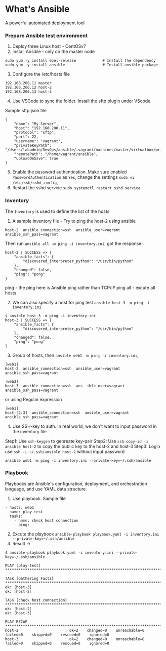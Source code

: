 # What's Ansible

A powerful automated deployment tool

### Prepare Ansible test environment

1. Deploy three Linux host - CentOSv7
2. Install Ansible - only on the master node

```
sudo yum -y install epel-release            # Install the dependency
sudo yum -y install ansible                 # Install ansible package
```
3. Configure the /etc/hosts file 

```
192.168.200.11 master
192.168.200.12 host-2
192.168.200.13 host-3
```

4. Use VSCode to sync the folder. Install the sftp plugin under VScode. 

Sample sftp.json file

```
{
    "name": "My Server",
    "host": "192.168.200.11",
    "protocol": "sftp",
    "port": 22,
    "username": "vagrant",
    "privateKeyPath": "/Users/labadmin/DevOps/ansible/.vagrant/machines/master/virtualbox/private_key",
    "remotePath": "/home/vagrant/ansible",
    "uploadOnSave": true
}

```

5. Enable the password authentication. Make sure enabled `PasswordAuthentication` as `Yes`, change the settings `sudo vi /etc/ssh/sshd_config`, 
6. Restart the sshd servcie `sudo systemctl restart sshd.service`


### Inventory 

The `Inventory` is used to define the list of the hosts

1. A sample inventory file - Try to ping the host-2 using ansible

```
host-2  ansible_connection=ssh  ansible_user=vagrant    ansible_ssh_pass=vagrant
```
Then run `ansible all -m ping -i inventory.ini`, got the response:

```
host-2 | SUCCESS => {
    "ansible_facts": {
        "discovered_interpreter_python": "/usr/bin/python"
    },
    "changed": false,
    "ping": "pong"
}
```

ping - the ping here is Ansible ping rather than TCP/IP ping
all - excute all hosts 

2. We can also specify a host for ping test `ansible host-3 -m ping -i inventory.ini`

```
$ ansible host-3 -m ping -i inventory.ini
host-3 | SUCCESS => {
    "ansible_facts": {
        "discovered_interpreter_python": "/usr/bin/python"
    },
    "changed": false,
    "ping": "pong"
}
```

3. Group of hosts, then `ansible web1 -m ping -i inventory.ini`, 

```
[web1]
host-2  ansible_connection=ssh  ansible_user=vagrant    ansible_ssh_pass=vagrant

[web2]
host-3  ansible_connection=ssh  ans  ible_user=vagrant    ansible_ssh_pass=vagrant
```
or using Regular expression

```
[web1]
host-[2:3]  ansible_connection=ssh  ansible_user=vagrant    ansible_ssh_pass=vagrant
```

4. Use SSH-key to auth. In real world, we don't want to input password in the inventory file

Step1: Use `ssh-keygen` to genreate key-pair
Step2: Use `ssh-copy-id -i ansible host-2` to copy the public key to the host-2 and host-3
Step3: Login use `ssh -i ~/.ssh/ansible host-2` without input password

```
ansible web1 -m ping -i inventory.ini --private-key=~/.ssh/ansible
```



### Playbook

Playbooks are Ansible's configuration, deployment, and orchestration language, and use YAML data structure. 

1. Use playbook. Sample file 

```
- hosts: web1
  name: play-test
  tasks:
    - name: check host connection
      ping: 
```

2. Excute the playbook `ansible-playbook playbook.yaml -i inventory.ini --private-key=~/.ssh/ansible`
3. Result ->

```
$ ansible-playbook playbook.yaml -i inventory.ini --private-key=~/.ssh/ansible

PLAY [play-test] *****************************************************************************************************************************************************************************

TASK [Gathering Facts] ***********************************************************************************************************************************************************************
ok: [host-3]
ok: [host-2]

TASK [check host connection] *****************************************************************************************************************************************************************
ok: [host-2]
ok: [host-3]

PLAY RECAP ***********************************************************************************************************************************************************************************
host-2                     : ok=2    changed=0    unreachable=0    failed=0    skipped=0    rescued=0    ignored=0
host-3                     : ok=2    changed=0    unreachable=0    failed=0    skipped=0    rescued=0    ignored=0
```